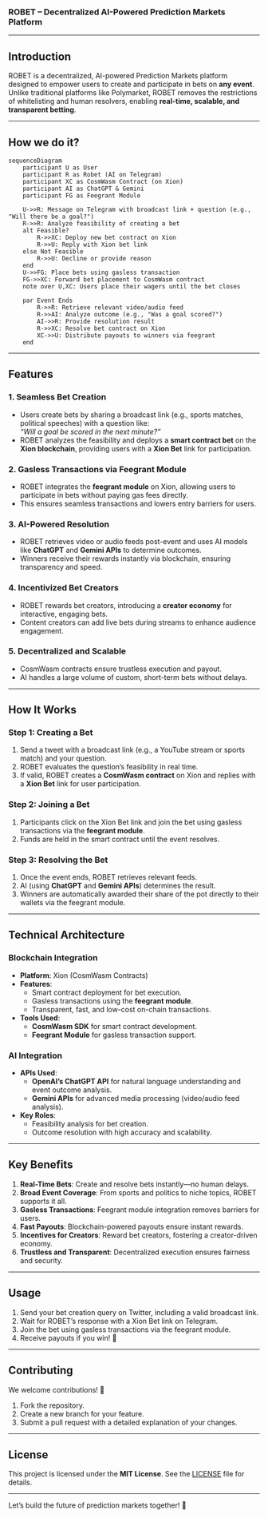 ### ROBET – Decentralized AI-Powered Prediction Markets Platform

---

## **Introduction**  
ROBET is a decentralized, AI-powered Prediction Markets platform designed to empower users to create and participate in bets on **any event**. Unlike traditional platforms like Polymarket, ROBET removes the restrictions of whitelisting and human resolvers, enabling **real-time, scalable, and transparent betting**.

---

## How we do it?

```mermaid
sequenceDiagram
    participant U as User
    participant R as Robet (AI on Telegram)
    participant XC as CosmWasm Contract (on Xion)
    participant AI as ChatGPT & Gemini
    participant FG as Feegrant Module

    U->>R: Message on Telegram with broadcast link + question (e.g., "Will there be a goal?")
    R->>R: Analyze feasibility of creating a bet
    alt Feasible?
        R->>XC: Deploy new bet contract on Xion
        R->>U: Reply with Xion bet link
    else Not Feasible
        R->>U: Decline or provide reason
    end
    U->>FG: Place bets using gasless transaction
    FG->>XC: Forward bet placement to CosmWasm contract
    note over U,XC: Users place their wagers until the bet closes

    par Event Ends
        R->>R: Retrieve relevant video/audio feed
        R->>AI: Analyze outcome (e.g., "Was a goal scored?")
        AI->>R: Provide resolution result
        R->>XC: Resolve bet contract on Xion
        XC->>U: Distribute payouts to winners via feegrant
    end
```

---

## **Features**  
### 1. **Seamless Bet Creation**  
- Users create bets by sharing a broadcast link (e.g., sports matches, political speeches) with a question like:  
  *“Will a goal be scored in the next minute?”*  
- ROBET analyzes the feasibility and deploys a **smart contract bet** on the **Xion blockchain**, providing users with a **Xion Bet** link for participation.  

### 2. **Gasless Transactions via Feegrant Module**  
- ROBET integrates the **feegrant module** on Xion, allowing users to participate in bets without paying gas fees directly.  
- This ensures seamless transactions and lowers entry barriers for users.

### 3. **AI-Powered Resolution**  
- ROBET retrieves video or audio feeds post-event and uses AI models like **ChatGPT** and **Gemini APIs** to determine outcomes.  
- Winners receive their rewards instantly via blockchain, ensuring transparency and speed.  

### 4. **Incentivized Bet Creators**  
- ROBET rewards bet creators, introducing a **creator economy** for interactive, engaging bets.  
- Content creators can add live bets during streams to enhance audience engagement.  

### 5. **Decentralized and Scalable**  
- CosmWasm contracts ensure trustless execution and payout.  
- AI handles a large volume of custom, short-term bets without delays.  

---

## **How It Works**  

### **Step 1: Creating a Bet**  
1. Send a tweet with a broadcast link (e.g., a YouTube stream or sports match) and your question.  
2. ROBET evaluates the question’s feasibility in real time.  
3. If valid, ROBET creates a **CosmWasm contract** on Xion and replies with a **Xion Bet** link for user participation.  

### **Step 2: Joining a Bet**  
1. Participants click on the Xion Bet link and join the bet using gasless transactions via the **feegrant module**.  
2. Funds are held in the smart contract until the event resolves.

### **Step 3: Resolving the Bet**  
1. Once the event ends, ROBET retrieves relevant feeds.  
2. AI (using **ChatGPT** and **Gemini APIs**) determines the result.  
3. Winners are automatically awarded their share of the pot directly to their wallets via the feegrant module.  

---

## **Technical Architecture**  

### **Blockchain Integration**  
- **Platform**: Xion (CosmWasm Contracts)  
- **Features**:  
  - Smart contract deployment for bet execution.  
  - Gasless transactions using the **feegrant module**.  
  - Transparent, fast, and low-cost on-chain transactions.  
- **Tools Used**:  
  - **CosmWasm SDK** for smart contract development.  
  - **Feegrant Module** for gasless transaction support.  

### **AI Integration**  
- **APIs Used**:  
  - **OpenAI’s ChatGPT API** for natural language understanding and event outcome analysis.  
  - **Gemini APIs** for advanced media processing (video/audio feed analysis).  
- **Key Roles**:  
  - Feasibility analysis for bet creation.  
  - Outcome resolution with high accuracy and scalability.

---

## **Key Benefits**  
1. **Real-Time Bets**: Create and resolve bets instantly—no human delays.  
2. **Broad Event Coverage**: From sports and politics to niche topics, ROBET supports it all.  
3. **Gasless Transactions**: Feegrant module integration removes barriers for users.  
4. **Fast Payouts**: Blockchain-powered payouts ensure instant rewards.  
5. **Incentives for Creators**: Reward bet creators, fostering a creator-driven economy.  
6. **Trustless and Transparent**: Decentralized execution ensures fairness and security.  

---

## **Usage**  
1. Send your bet creation query on Twitter, including a valid broadcast link.  
2. Wait for ROBET’s response with a Xion Bet link on Telegram.  
3. Join the bet using gasless transactions via the feegrant module.  
4. Receive payouts if you win! 🎉  

---

## **Contributing**  
We welcome contributions! 🚀  
1. Fork the repository.  
2. Create a new branch for your feature.  
3. Submit a pull request with a detailed explanation of your changes.  

---

## **License**  
This project is licensed under the **MIT License**. See the [LICENSE](LICENSE) file for details.  

---

Let’s build the future of prediction markets together! 🌟
